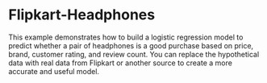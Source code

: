 # Flipkart-Headphones
This example demonstrates how to build a logistic regression model to predict whether a pair of headphones is a good purchase based on price, brand, customer rating, and review count. You can replace the hypothetical data with real data from Flipkart or another source to create a more accurate and useful model.
